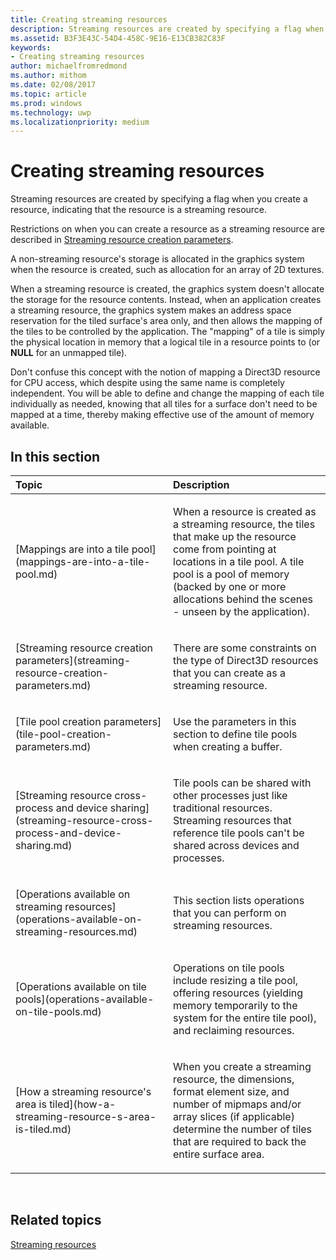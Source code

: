 ```yaml
---
title: Creating streaming resources
description: Streaming resources are created by specifying a flag when you create a resource, indicating that the resource is a streaming resource.
ms.assetid: B3F3E43C-54D4-458C-9E16-E13CB382C83F
keywords:
- Creating streaming resources
author: michaelfromredmond
ms.author: mithom
ms.date: 02/08/2017
ms.topic: article
ms.prod: windows
ms.technology: uwp
ms.localizationpriority: medium
---
```


# Creating streaming resources


Streaming resources are created by specifying a flag when you create a resource, indicating that the resource is a streaming resource.

Restrictions on when you can create a resource as a streaming resource are described in [Streaming resource creation parameters](streaming-resource-creation-parameters.md).

A non-streaming resource's storage is allocated in the graphics system when the resource is created, such as allocation for an array of 2D textures.

When a streaming resource is created, the graphics system doesn't allocate the storage for the resource contents. Instead, when an application creates a streaming resource, the graphics system makes an address space reservation for the tiled surface's area only, and then allows the mapping of the tiles to be controlled by the application. The "mapping" of a tile is simply the physical location in memory that a logical tile in a resource points to (or **NULL** for an unmapped tile).

Don't confuse this concept with the notion of mapping a Direct3D resource for CPU access, which despite using the same name is completely independent. You will be able to define and change the mapping of each tile individually as needed, knowing that all tiles for a surface don't need to be mapped at a time, thereby making effective use of the amount of memory available.

## <span id="in-this-section"></span>In this section


<table>
<colgroup>
<col width="50%" />
<col width="50%" />
</colgroup>
<thead>
<tr class="header">
<th align="left">Topic</th>
<th align="left">Description</th>
</tr>
</thead>
<tbody>
<tr class="odd">
<td align="left"><p>[Mappings are into a tile pool](mappings-are-into-a-tile-pool.md)</p></td>
<td align="left"><p>When a resource is created as a streaming resource, the tiles that make up the resource come from pointing at locations in a tile pool. A tile pool is a pool of memory (backed by one or more allocations behind the scenes - unseen by the application).</p></td>
</tr>
<tr class="even">
<td align="left"><p>[Streaming resource creation parameters](streaming-resource-creation-parameters.md)</p></td>
<td align="left"><p>There are some constraints on the type of Direct3D resources that you can create as a streaming resource.</p></td>
</tr>
<tr class="odd">
<td align="left"><p>[Tile pool creation parameters](tile-pool-creation-parameters.md)</p></td>
<td align="left"><p>Use the parameters in this section to define tile pools when creating a buffer.</p></td>
</tr>
<tr class="even">
<td align="left"><p>[Streaming resource cross-process and device sharing](streaming-resource-cross-process-and-device-sharing.md)</p></td>
<td align="left"><p>Tile pools can be shared with other processes just like traditional resources. Streaming resources that reference tile pools can't be shared across devices and processes.</p></td>
</tr>
<tr class="odd">
<td align="left"><p>[Operations available on streaming resources](operations-available-on-streaming-resources.md)</p></td>
<td align="left"><p>This section lists operations that you can perform on streaming resources.</p></td>
</tr>
<tr class="even">
<td align="left"><p>[Operations available on tile pools](operations-available-on-tile-pools.md)</p></td>
<td align="left"><p>Operations on tile pools include resizing a tile pool, offering resources (yielding memory temporarily to the system for the entire tile pool), and reclaiming resources.</p></td>
</tr>
<tr class="odd">
<td align="left"><p>[How a streaming resource's area is tiled](how-a-streaming-resource-s-area-is-tiled.md)</p></td>
<td align="left"><p>When you create a streaming resource, the dimensions, format element size, and number of mipmaps and/or array slices (if applicable) determine the number of tiles that are required to back the entire surface area.</p></td>
</tr>
</tbody>
</table>

 

## <span id="related-topics"></span>Related topics


[Streaming resources](streaming-resources.md)

 

 




